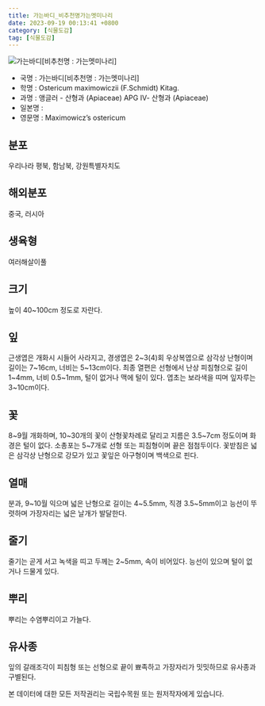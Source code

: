 ```yaml
---
title: 가는바디_비추천명가는멧미나리
date: 2023-09-19 00:13:41 +0800
category: [식물도감]
tag: [식물도감]
---
```




![가는바디[비추천명 : 가는멧미나리]](/fileUpload/plants/basic/Umbelliferae/Ostericum/1000782/1000782_2020_1_th2.JPG)
- 국명 : 가는바디[비추천명 : 가는멧미나리]
- 학명 : Ostericum maximowiczii (F.Schmidt) Kitag.
- 과명 : 앵글러 - 산형과 (Apiaceae) APG Ⅳ- 산형과 (Apiaceae)
- 일본명 : 
- 영문명 : Maximowicz’s ostericum


## 분포
우리나라 평북, 함남북, 강원특별자치도
## 해외분포
중국, 러시아
## 생육형
여러해살이풀
## 크기
높이 40~100cm 정도로 자란다.
## 잎
근생엽은 개화시 시들어 사라지고, 경생엽은 2~3(4)회 우상복엽으로 삼각상 난형이며 길이는 7~16cm, 너비는 5~13cm이다. 최종 열편은  선형에서 난상 피침형으로 길이 1~4mm, 너비 0.5~1mm, 털이 없거나 맥에 털이 있다. 엽초는 보라색을 띠며 잎자루는 3~10cm이다.
## 꽃
8~9월 개화하며, 10~30개의 꽃이 산형꽃차례로 달리고 지름은 3.5~7cm 정도이며 화경은 털이 없다. 소총포는 5~7개로 선형 또는 피침형이며 끝은 점첨두이다. 꽃받침은 넓은 삼각상 난형으로 강모가 있고 꽃잎은 아구형이며 백색으로 핀다.
## 열매
분과, 9~10월 익으며 넓은 난형으로 길이는 4~5.5mm, 직경 3.5~5mm이고 능선이 뚜렷하며 가장자리는 넓은 날개가 발달한다.
## 줄기
줄기는 곧게 서고 녹색을 띠고 두께는 2~5mm, 속이 비어있다. 능선이 있으며 털이 없거나 드물게 있다.
## 뿌리
뿌리는 수염뿌리이고 가늘다.
## 유사종
잎의 갈래조각이 피침형 또는 선형으로 끝이 뾰족하고 가장자리가 밋밋하므로 유사종과 구별된다. 






본 데이터에 대한 모든 저작권리는 국립수목원 또는 원저작자에게 있습니다.
